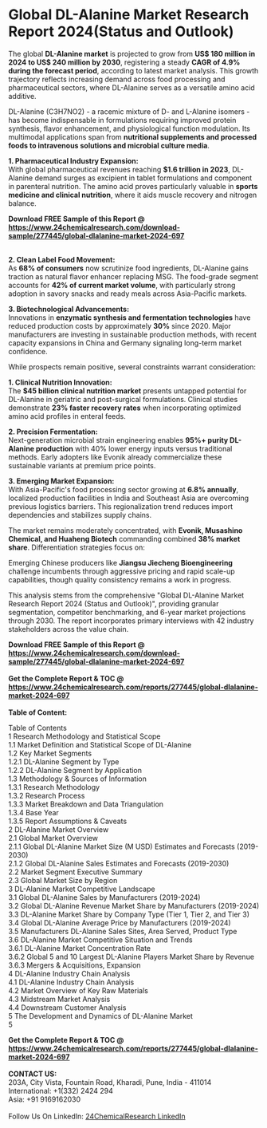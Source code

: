<h1>Global DL-Alanine Market Research Report 2024(Status and Outlook)</h1><p>The global <strong>DL-Alanine market</strong> is projected to grow from <strong>US$ 180 million in 2024 to US$ 240 million by 2030</strong>, registering a steady <strong>CAGR of 4.9% during the forecast period</strong>, according to latest market analysis. This growth trajectory reflects increasing demand across food processing and pharmaceutical sectors, where DL-Alanine serves as a versatile amino acid additive.</p><p>DL-Alanine (C3H7NO2) - a racemic mixture of D- and L-Alanine isomers - has become indispensable in formulations requiring improved protein synthesis, flavor enhancement, and physiological function modulation. Its multimodal applications span from <strong>nutritional supplements and processed foods to intravenous solutions and microbial culture media</strong>.</p><p><strong>1. Pharmaceutical Industry Expansion:</strong><br>
With global pharmaceutical revenues reaching <strong>$1.6 trillion in 2023</strong>, DL-Alanine demand surges as excipient in tablet formulations and component in parenteral nutrition. The amino acid proves particularly valuable in <strong>sports medicine and clinical nutrition</strong>, where it aids muscle recovery and nitrogen balance.</p><div><b>Download FREE Sample of this Report @ 
            <a href="https://www.24chemicalresearch.com/download-sample/277445/global-dlalanine-market-2024-697">
            https://www.24chemicalresearch.com/download-sample/277445/global-dlalanine-market-2024-697</a></b></div><br><p><strong>2. Clean Label Food Movement:</strong><br>
As <strong>68% of consumers</strong> now scrutinize food ingredients, DL-Alanine gains traction as natural flavor enhancer replacing MSG. The food-grade segment accounts for <strong>42% of current market volume</strong>, with particularly strong adoption in savory snacks and ready meals across Asia-Pacific markets.</p><p><strong>3. Biotechnological Advancements:</strong><br>
Innovations in <strong>enzymatic synthesis and fermentation technologies</strong> have reduced production costs by approximately <strong>30%</strong> since 2020. Major manufacturers are investing in sustainable production methods, with recent capacity expansions in China and Germany signaling long-term market confidence.</p><p>While prospects remain positive, several constraints warrant consideration:</p><p><strong>1. Clinical Nutrition Innovation:</strong><br>
The <strong>$45 billion clinical nutrition market</strong> presents untapped potential for DL-Alanine in geriatric and post-surgical formulations. Clinical studies demonstrate <strong>23% faster recovery rates</strong> when incorporating optimized amino acid profiles in enteral feeds.</p><p><strong>2. Precision Fermentation:</strong><br>
Next-generation microbial strain engineering enables <strong>95%+ purity DL-Alanine production</strong> with 40% lower energy inputs versus traditional methods. Early adopters like Evonik already commercialize these sustainable variants at premium price points.</p><p><strong>3. Emerging Market Expansion:</strong><br>
With Asia-Pacific's food processing sector growing at <strong>6.8% annually</strong>, localized production facilities in India and Southeast Asia are overcoming previous logistics barriers. This regionalization trend reduces import dependencies and stabilizes supply chains.</p><p>The market remains moderately concentrated, with <strong>Evonik, Musashino Chemical, and Huaheng Biotech</strong> commanding combined <strong>38% market share</strong>. Differentiation strategies focus on:</p><p>Emerging Chinese producers like <strong>Jiangsu Jiecheng Bioengineering</strong> challenge incumbents through aggressive pricing and rapid scale-up capabilities, though quality consistency remains a work in progress.</p><p>This analysis stems from the comprehensive "Global DL-Alanine Market Research Report 2024 (Status and Outlook)", providing granular segmentation, competitor benchmarking, and 6-year market projections through 2030. The report incorporates primary interviews with 42 industry stakeholders across the value chain.</p><div><b>Download FREE Sample of this Report @ 
            <a href="https://www.24chemicalresearch.com/download-sample/277445/global-dlalanine-market-2024-697">
            https://www.24chemicalresearch.com/download-sample/277445/global-dlalanine-market-2024-697</a></b></div><br><div><b>Get the Complete Report & TOC @ 
            <a href="https://www.24chemicalresearch.com/reports/277445/global-dlalanine-market-2024-697">
            https://www.24chemicalresearch.com/reports/277445/global-dlalanine-market-2024-697</a></b></div><br>
            <b>Table of Content:</b><p>Table of Contents<br />
1 Research Methodology and Statistical Scope<br />
1.1 Market Definition and Statistical Scope of DL-Alanine<br />
1.2 Key Market Segments<br />
1.2.1 DL-Alanine Segment by Type<br />
1.2.2 DL-Alanine Segment by Application<br />
1.3 Methodology & Sources of Information<br />
1.3.1 Research Methodology<br />
1.3.2 Research Process<br />
1.3.3 Market Breakdown and Data Triangulation<br />
1.3.4 Base Year<br />
1.3.5 Report Assumptions & Caveats<br />
2 DL-Alanine Market Overview<br />
2.1 Global Market Overview<br />
2.1.1 Global DL-Alanine Market Size (M USD) Estimates and Forecasts (2019-2030)<br />
2.1.2 Global DL-Alanine Sales Estimates and Forecasts (2019-2030)<br />
2.2 Market Segment Executive Summary<br />
2.3 Global Market Size by Region<br />
3 DL-Alanine Market Competitive Landscape<br />
3.1 Global DL-Alanine Sales by Manufacturers (2019-2024)<br />
3.2 Global DL-Alanine Revenue Market Share by Manufacturers (2019-2024)<br />
3.3 DL-Alanine Market Share by Company Type (Tier 1, Tier 2, and Tier 3)<br />
3.4 Global DL-Alanine Average Price by Manufacturers (2019-2024)<br />
3.5 Manufacturers DL-Alanine Sales Sites, Area Served, Product Type<br />
3.6 DL-Alanine Market Competitive Situation and Trends<br />
3.6.1 DL-Alanine Market Concentration Rate<br />
3.6.2 Global 5 and 10 Largest DL-Alanine Players Market Share by Revenue<br />
3.6.3 Mergers & Acquisitions, Expansion<br />
4 DL-Alanine Industry Chain Analysis<br />
4.1 DL-Alanine Industry Chain Analysis<br />
4.2 Market Overview of Key Raw Materials<br />
4.3 Midstream Market Analysis<br />
4.4 Downstream Customer Analysis<br />
5 The Development and Dynamics of DL-Alanine Market <br />
5</p><div><b>Get the Complete Report & TOC @ 
            <a href="https://www.24chemicalresearch.com/reports/277445/global-dlalanine-market-2024-697">
            https://www.24chemicalresearch.com/reports/277445/global-dlalanine-market-2024-697</a></b></div><br><b>CONTACT US:</b><br>
            203A, City Vista, Fountain Road, Kharadi, Pune, India - 411014<br>
            International: +1(332) 2424 294<br>
            Asia: +91 9169162030 <br><br>
            Follow Us On LinkedIn: <a href="https://www.linkedin.com/company/24chemicalresearch/">24ChemicalResearch LinkedIn</a>